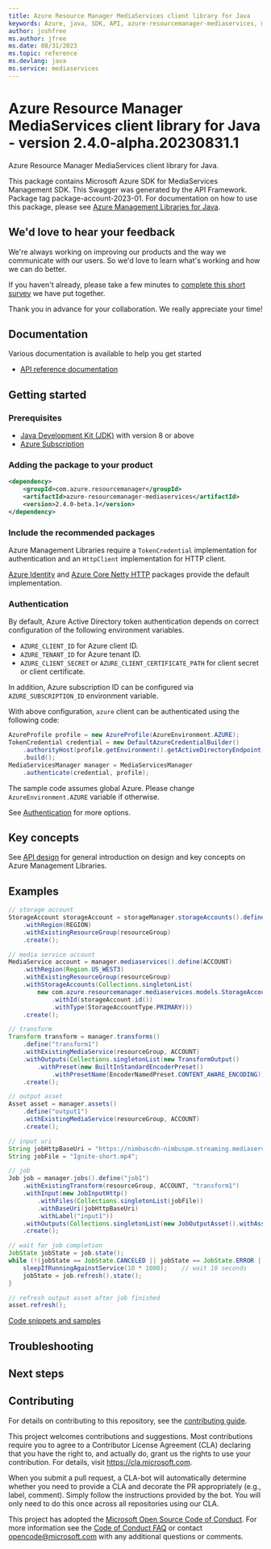 ```yaml
---
title: Azure Resource Manager MediaServices client library for Java
keywords: Azure, java, SDK, API, azure-resourcemanager-mediaservices, mediaservices
author: joshfree
ms.author: jfree
ms.date: 08/31/2023
ms.topic: reference
ms.devlang: java
ms.service: mediaservices
---
```

# Azure Resource Manager MediaServices client library for Java - version 2.4.0-alpha.20230831.1 


Azure Resource Manager MediaServices client library for Java.

This package contains Microsoft Azure SDK for MediaServices Management SDK. This Swagger was generated by the API Framework. Package tag package-account-2023-01. For documentation on how to use this package, please see [Azure Management Libraries for Java](https://aka.ms/azsdk/java/mgmt).

## We'd love to hear your feedback

We're always working on improving our products and the way we communicate with our users. So we'd love to learn what's working and how we can do better.

If you haven't already, please take a few minutes to [complete this short survey][survey] we have put together.

Thank you in advance for your collaboration. We really appreciate your time!

## Documentation

Various documentation is available to help you get started

- [API reference documentation][docs]

## Getting started

### Prerequisites

- [Java Development Kit (JDK)][jdk] with version 8 or above
- [Azure Subscription][azure_subscription]

### Adding the package to your product

[//]: # ({x-version-update-start;com.azure.resourcemanager:azure-resourcemanager-mediaservices;current})
```xml
<dependency>
    <groupId>com.azure.resourcemanager</groupId>
    <artifactId>azure-resourcemanager-mediaservices</artifactId>
    <version>2.4.0-beta.1</version>
</dependency>
```
[//]: # ({x-version-update-end})

### Include the recommended packages

Azure Management Libraries require a `TokenCredential` implementation for authentication and an `HttpClient` implementation for HTTP client.

[Azure Identity][azure_identity] and [Azure Core Netty HTTP][azure_core_http_netty] packages provide the default implementation.

### Authentication

By default, Azure Active Directory token authentication depends on correct configuration of the following environment variables.

- `AZURE_CLIENT_ID` for Azure client ID.
- `AZURE_TENANT_ID` for Azure tenant ID.
- `AZURE_CLIENT_SECRET` or `AZURE_CLIENT_CERTIFICATE_PATH` for client secret or client certificate.

In addition, Azure subscription ID can be configured via `AZURE_SUBSCRIPTION_ID` environment variable.

With above configuration, `azure` client can be authenticated using the following code:

```java
AzureProfile profile = new AzureProfile(AzureEnvironment.AZURE);
TokenCredential credential = new DefaultAzureCredentialBuilder()
    .authorityHost(profile.getEnvironment().getActiveDirectoryEndpoint())
    .build();
MediaServicesManager manager = MediaServicesManager
    .authenticate(credential, profile);
```

The sample code assumes global Azure. Please change `AzureEnvironment.AZURE` variable if otherwise.

See [Authentication][authenticate] for more options.

## Key concepts

See [API design][design] for general introduction on design and key concepts on Azure Management Libraries.

## Examples

```java
// storage account
StorageAccount storageAccount = storageManager.storageAccounts().define(STORAGE_ACCOUNT)
    .withRegion(REGION)
    .withExistingResourceGroup(resourceGroup)
    .create();

// media service account
MediaService account = manager.mediaservices().define(ACCOUNT)
    .withRegion(Region.US_WEST3)
    .withExistingResourceGroup(resourceGroup)
    .withStorageAccounts(Collections.singletonList(
        new com.azure.resourcemanager.mediaservices.models.StorageAccount()
            .withId(storageAccount.id())
            .withType(StorageAccountType.PRIMARY)))
    .create();

// transform
Transform transform = manager.transforms()
    .define("transform1")
    .withExistingMediaService(resourceGroup, ACCOUNT)
    .withOutputs(Collections.singletonList(new TransformOutput()
        .withPreset(new BuiltInStandardEncoderPreset()
            .withPresetName(EncoderNamedPreset.CONTENT_AWARE_ENCODING))))
    .create();

// output asset
Asset asset = manager.assets()
    .define("output1")
    .withExistingMediaService(resourceGroup, ACCOUNT)
    .create();

// input uri
String jobHttpBaseUri = "https://nimbuscdn-nimbuspm.streaming.mediaservices.windows.net/2b533311-b215-4409-80af-529c3e853622/";
String jobFile = "Ignite-short.mp4";

// job
Job job = manager.jobs().define("job1")
    .withExistingTransform(resourceGroup, ACCOUNT, "transform1")
    .withInput(new JobInputHttp()
        .withFiles(Collections.singletonList(jobFile))
        .withBaseUri(jobHttpBaseUri)
        .withLabel("input1"))
    .withOutputs(Collections.singletonList(new JobOutputAsset().withAssetName("output1")))
    .create();

// wait for job completion
JobState jobState = job.state();
while (!(jobState == JobState.CANCELED || jobState == JobState.ERROR || jobState == JobState.FINISHED)) {
    sleepIfRunningAgainstService(10 * 1000);    // wait 10 seconds
    jobState = job.refresh().state();
}

// refresh output asset after job finished
asset.refresh();
```
[Code snippets and samples](https://github.com/Azure/azure-sdk-for-java/blob/main/sdk/mediaservices/azure-resourcemanager-mediaservices/SAMPLE.md)


## Troubleshooting

## Next steps

## Contributing

For details on contributing to this repository, see the [contributing guide][cg].

This project welcomes contributions and suggestions. Most contributions require you to agree to a Contributor License Agreement (CLA) declaring that you have the right to, and actually do, grant us the rights to use your contribution. For details, visit <https://cla.microsoft.com>.

When you submit a pull request, a CLA-bot will automatically determine whether you need to provide a CLA and decorate the PR appropriately (e.g., label, comment). Simply follow the instructions provided by the bot. You will only need to do this once across all repositories using our CLA.

This project has adopted the [Microsoft Open Source Code of Conduct][coc]. For more information see the [Code of Conduct FAQ][coc_faq] or contact <opencode@microsoft.com> with any additional questions or comments.

<!-- LINKS -->
[survey]: https://microsoft.qualtrics.com/jfe/form/SV_ehN0lIk2FKEBkwd?Q_CHL=DOCS
[docs]: https://azure.github.io/azure-sdk-for-java/
[jdk]: /java/azure/jdk/
[azure_subscription]: https://azure.microsoft.com/free/
[azure_identity]: https://github.com/Azure/azure-sdk-for-java/blob/main/sdk/identity/azure-identity
[azure_core_http_netty]: https://github.com/Azure/azure-sdk-for-java/blob/main/sdk/core/azure-core-http-netty
[authenticate]: https://github.com/Azure/azure-sdk-for-java/blob/main/sdk/resourcemanager/docs/AUTH.md
[design]: https://github.com/Azure/azure-sdk-for-java/blob/main/sdk/resourcemanager/docs/DESIGN.md
[cg]: https://github.com/Azure/azure-sdk-for-java/blob/main/CONTRIBUTING.md
[coc]: https://opensource.microsoft.com/codeofconduct/
[coc_faq]: https://opensource.microsoft.com/codeofconduct/faq/

